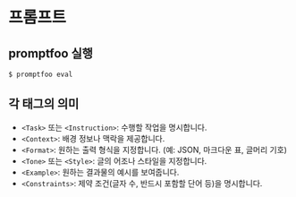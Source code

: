 # 프롬프트

## promptfoo 실행

```shell
$ promptfoo eval
```

## 각 태그의 의미

- `<Task>` 또는 `<Instruction>`: 수행할 작업을 명시합니다.
- `<Context>`: 배경 정보나 맥락을 제공합니다.
- `<Format>`: 원하는 출력 형식을 지정합니다. (예: JSON, 마크다운 표, 글머리 기호)
- `<Tone>` 또는 `<Style>`: 글의 어조나 스타일을 지정합니다.
- `<Example>`: 원하는 결과물의 예시를 보여줍니다.
- `<Constraints>`: 제약 조건(글자 수, 반드시 포함할 단어 등)을 명시합니다.
